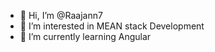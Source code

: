- 👋 Hi, I’m @Raajann7
- 👀 I’m interested in MEAN stack Development 
- 🌱 I’m currently learning Angular


<!---
Raajann7/Raajann7 is a ✨ special ✨ repository because its `README.md` (this file) appears on your GitHub profile.
You can click the Preview link to take a look at your changes.
--->
